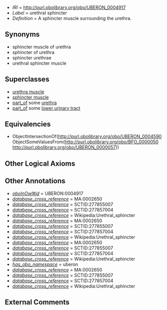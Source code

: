  * *IRI* = http://purl.obolibrary.org/obo/UBERON_0004917
 * *Label* = urethral sphincter
 * *Definition* = A sphincter muscle surrounding the urethra.

## Synonyms

 * sphincter muscle of urethra
 * sphincter of urethra
 * sphincter urethrae
 * urethral sphincter muscle

## Superclasses

 * [urethra muscle](../../UBERON/29/UBERON_0003829.md)
 * [sphincter muscle](../../UBERON/90/UBERON_0004590.md)
 * [part_of](../../BFO/50/BFO_0000050.md) some [urethra](../../UBERON/57/UBERON_0000057.md)
 * [part_of](../../BFO/50/BFO_0000050.md) some [lower urinary tract](../../UBERON/56/UBERON_0001556.md)

## Equivalencies

 * ObjectIntersectionOf(<http://purl.obolibrary.org/obo/UBERON_0004590> ObjectSomeValuesFrom(<http://purl.obolibrary.org/obo/BFO_0000050> <http://purl.obolibrary.org/obo/UBERON_0000057>))

## Other Logical Axioms


## Other Annotations

 * *[oboInOwl#id](../../id/oboInOwl#id.md)* = UBERON:0004917
 * *[database_cross_reference](../../ef/oboInOwl#hasDbXref.md)* = MA:0002650
 * *[database_cross_reference](../../ef/oboInOwl#hasDbXref.md)* = SCTID:277855007
 * *[database_cross_reference](../../ef/oboInOwl#hasDbXref.md)* = SCTID:277857004
 * *[database_cross_reference](../../ef/oboInOwl#hasDbXref.md)* = Wikipedia:Urethral_sphincter
 * *[database_cross_reference](../../ef/oboInOwl#hasDbXref.md)* = MA:0002650
 * *[database_cross_reference](../../ef/oboInOwl#hasDbXref.md)* = SCTID:277855007
 * *[database_cross_reference](../../ef/oboInOwl#hasDbXref.md)* = SCTID:277857004
 * *[database_cross_reference](../../ef/oboInOwl#hasDbXref.md)* = Wikipedia:Urethral_sphincter
 * *[database_cross_reference](../../ef/oboInOwl#hasDbXref.md)* = MA:0002650
 * *[database_cross_reference](../../ef/oboInOwl#hasDbXref.md)* = SCTID:277855007
 * *[database_cross_reference](../../ef/oboInOwl#hasDbXref.md)* = SCTID:277857004
 * *[database_cross_reference](../../ef/oboInOwl#hasDbXref.md)* = Wikipedia:Urethral_sphincter
 * *[has_obo_namespace](../../ce/oboInOwl#hasOBONamespace.md)* = uberon
 * *[database_cross_reference](../../ef/oboInOwl#hasDbXref.md)* = MA:0002650
 * *[database_cross_reference](../../ef/oboInOwl#hasDbXref.md)* = SCTID:277855007
 * *[database_cross_reference](../../ef/oboInOwl#hasDbXref.md)* = SCTID:277857004
 * *[database_cross_reference](../../ef/oboInOwl#hasDbXref.md)* = Wikipedia:Urethral_sphincter

## External Comments

